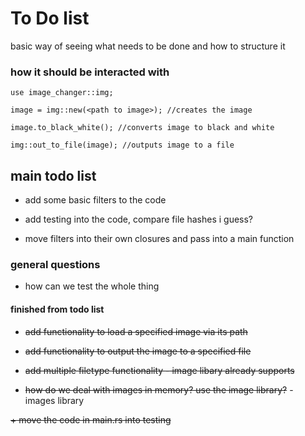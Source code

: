 # To Do list
basic way of seeing what needs to be done and how to structure it

### how it should be interacted with
```
use image_changer::img;

image = img::new(<path to image>); //creates the image

image.to_black_white(); //converts image to black and white

img::out_to_file(image); //outputs image to a file
```

## main todo list
+ add some basic filters to the code

+ add testing into the code, compare file hashes i guess?
+ move filters into their own closures and pass into a main function

### general questions
+ how can we test the whole thing


#### finished from todo list
+ ~~add functionality to load a specified image via its path~~
+ ~~add functionality to output the image to a specified file~~  

+ ~~add multiple filetype functionality - image libary already supports~~

+ ~~how do we deal with images in memory? use the image library?~~ - images library

~~+ move the code in main.rs into testing~~
